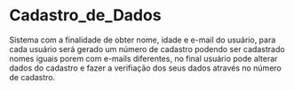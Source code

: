 # Cadastro_de_Dados
Sistema com a finalidade de obter nome, idade e e-mail do usuário, para cada usuário será gerado um número de cadastro
podendo ser cadastrado nomes iguais porem com e-mails diferentes, no final usuário pode alterar dados do cadastro e fazer
a verifiação dos seus dados através no número de cadastro.
